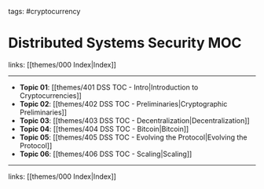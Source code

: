 tags: #cryptocurrency 

# Distributed Systems Security MOC

links: [[themes/000 Index|Index]]

---

- **Topic 01**: [[themes/401 DSS TOC - Intro|Introduction to Cryptocurrencies]]
- **Topic 02**: [[themes/402 DSS TOC - Preliminaries|Cryptographic Preliminaries]]
- **Topic 03**: [[themes/403 DSS TOC - Decentralization|Decentralization]]
- **Topic 04**: [[themes/404 DSS TOC - Bitcoin|Bitcoin]]
- **Topic 05**: [[themes/405 DSS TOC - Evolving the Protocol|Evolving the Protocol]]
- **Topic 06**: [[themes/406 DSS TOC - Scaling|Scaling]]

---
links: [[themes/000 Index|Index]]